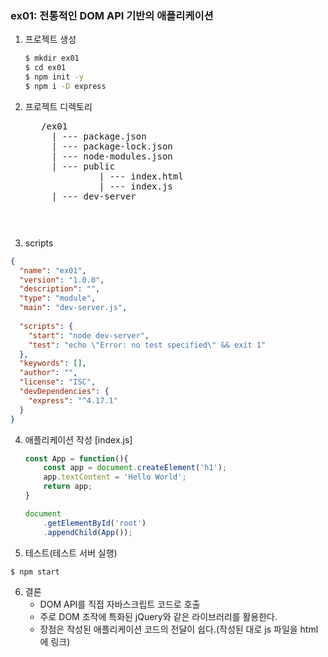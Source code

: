 ### ex01: 전통적인 DOM API 기반의 애플리케이션
1. 프로젝트 생성
    ```bash
    $ mkdir ex01
    $ cd ex01
    $ npm init -y
    $ npm i -D express
    ```
2. 프로젝트 디렉토리
    <pre>
      /ex01
        | --- package.json
        | --- package-lock.json
        | --- node-modules.json
        | --- public
                 | --- index.html
                 | --- index.js
        | --- dev-server
    <pre>
3. scripts
```json
{
  "name": "ex01",
  "version": "1.0.0",
  "description": "",
  "type": "module",
  "main": "dev-server.js",
  
  "scripts": {
    "start": "node dev-server",
    "test": "echo \"Error: no test specified\" && exit 1"
  },
  "keywords": [],
  "author": "",
  "license": "ISC",
  "devDependencies": {
    "express": "^4.17.1"
  }
}
```

4. 애플리케이션 작성
    [index.js]
    ```javascript
    const App = function(){
        const app = document.createElement('h1');
        app.textContent = 'Hello World';
        return app;
    }   

    document
        .getElementById('root')
        .appendChild(App());
    ```

5. 테스트(테스트 서버 실행)
```bash
$ npm start
```

6. 결론
    - DOM API를 직접 자바스크립트 코드로 호출
    - 주로 DOM 조작에 특화된 jQuery와 같은 라이브러리를 활용한다.
    - 장점은 작성된 애플리케이션 코드의 전달이 쉽다.(작성된 대로 js 파일을 html에 링크)
